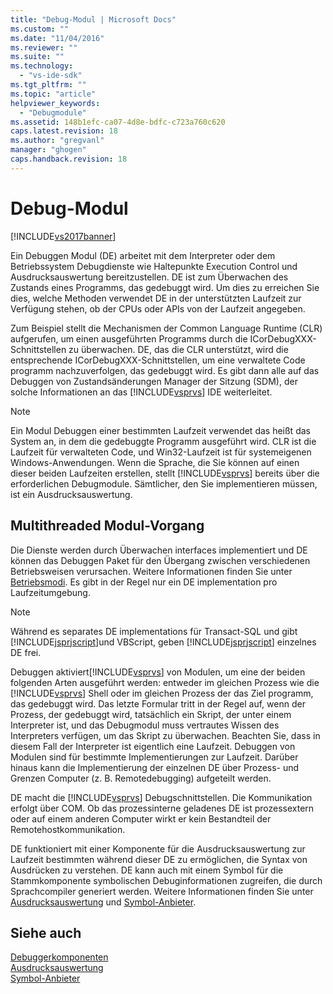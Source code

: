 ```yaml
---
title: "Debug-Modul | Microsoft Docs"
ms.custom: ""
ms.date: "11/04/2016"
ms.reviewer: ""
ms.suite: ""
ms.technology: 
  - "vs-ide-sdk"
ms.tgt_pltfrm: ""
ms.topic: "article"
helpviewer_keywords: 
  - "Debugmodule"
ms.assetid: 148b1efc-ca07-4d8e-bdfc-c723a760c620
caps.latest.revision: 18
ms.author: "gregvanl"
manager: "ghogen"
caps.handback.revision: 18
---
```

# Debug-Modul
[!INCLUDE[vs2017banner](../../code-quality/includes/vs2017banner.md)]

Ein Debuggen Modul \(DE\) arbeitet mit dem Interpreter oder dem Betriebssystem Debugdienste wie Haltepunkte Execution Control und Ausdrucksauswertung bereitzustellen.  DE ist zum Überwachen des Zustands eines Programms, das gedebuggt wird.  Um dies zu erreichen Sie dies, welche Methoden verwendet DE in der unterstützten Laufzeit zur Verfügung stehen, ob der CPUs oder APIs von der Laufzeit angegeben.  
  
 Zum Beispiel stellt die Mechanismen der Common Language Runtime \(CLR\) aufgerufen, um einen ausgeführten Programms durch die ICorDebugXXX\-Schnittstellen zu überwachen.  DE, das die CLR unterstützt, wird die entsprechende ICorDebugXXX\-Schnittstellen, um eine verwaltete Code programm nachzuverfolgen, das gedebuggt wird.  Es gibt dann alle auf das Debuggen von Zustandsänderungen Manager der Sitzung \(SDM\), der solche Informationen an das [!INCLUDE[vsprvs](../../code-quality/includes/vsprvs_md.md)] IDE weiterleitet.  
  
> [!NOTE]
>  Ein Modul Debuggen einer bestimmten Laufzeit verwendet das heißt das System an, in dem die gedebuggte Programm ausgeführt wird.  CLR ist die Laufzeit für verwalteten Code, und Win32\-Laufzeit ist für systemeigenen Windows\-Anwendungen.  Wenn die Sprache, die Sie können auf einen dieser beiden Laufzeiten erstellen, stellt [!INCLUDE[vsprvs](../../code-quality/includes/vsprvs_md.md)] bereits über die erforderlichen Debugmodule.  Sämtlicher, den Sie implementieren müssen, ist ein Ausdrucksauswertung.  
  
## Multithreaded Modul\-Vorgang  
 Die Dienste werden durch Überwachen interfaces implementiert und DE können das Debuggen Paket für den Übergang zwischen verschiedenen Betriebsweisen verursachen.  Weitere Informationen finden Sie unter [Betriebsmodi](../../extensibility/debugger/operational-modes.md).  Es gibt in der Regel nur ein DE implementation pro Laufzeitumgebung.  
  
> [!NOTE]
>  Während es separates DE implementations für Transact\-SQL und gibt [!INCLUDE[jsprjscript](../../debugger/debug-interface-access/includes/jsprjscript_md.md)]und VBScript, geben [!INCLUDE[jsprjscript](../../debugger/debug-interface-access/includes/jsprjscript_md.md)] einzelnes DE frei.  
  
 Debuggen aktiviert[!INCLUDE[vsprvs](../../code-quality/includes/vsprvs_md.md)] von Modulen, um eine der beiden folgenden Arten ausgeführt werden: entweder im gleichen Prozess wie die [!INCLUDE[vsprvs](../../code-quality/includes/vsprvs_md.md)] Shell oder im gleichen Prozess der das Ziel programm, das gedebuggt wird.  Das letzte Formular tritt in der Regel auf, wenn der Prozess, der gedebuggt wird, tatsächlich ein Skript, der unter einem Interpreter ist, und das Debugmodul muss vertrautes Wissen des Interpreters verfügen, um das Skript zu überwachen.  Beachten Sie, dass in diesem Fall der Interpreter ist eigentlich eine Laufzeit. Debuggen von Modulen sind für bestimmte Implementierungen zur Laufzeit.  Darüber hinaus kann die Implementierung der einzelnen DE über Prozess\- und Grenzen Computer \(z. B. Remotedebugging\) aufgeteilt werden.  
  
 DE macht die [!INCLUDE[vsprvs](../../code-quality/includes/vsprvs_md.md)] Debugschnittstellen.  Die Kommunikation erfolgt über COM.  Ob das prozessinterne geladenes DE ist prozessextern oder auf einem anderen Computer wirkt er kein Bestandteil der Remotehostkommunikation.  
  
 DE funktioniert mit einer Komponente für die Ausdrucksauswertung zur Laufzeit bestimmten während dieser DE zu ermöglichen, die Syntax von Ausdrücken zu verstehen.  DE kann auch mit einem Symbol für die Stammkomponente symbolischen Debuginformationen zugreifen, die durch Sprachcompiler generiert werden.  Weitere Informationen finden Sie unter [Ausdrucksauswertung](../../extensibility/debugger/expression-evaluator.md) und [Symbol\-Anbieter](../../extensibility/debugger/symbol-provider.md).  
  
## Siehe auch  
 [Debuggerkomponenten](../../extensibility/debugger/debugger-components.md)   
 [Ausdrucksauswertung](../../extensibility/debugger/expression-evaluator.md)   
 [Symbol\-Anbieter](../../extensibility/debugger/symbol-provider.md)